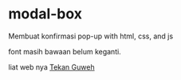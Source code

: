 # modal-box
Membuat konfirmasi pop-up with html, css, and js

font masih bawaan belum keganti.

liat web nya [Tekan Guweh](https://eszuri.github.io/modal-box/)
